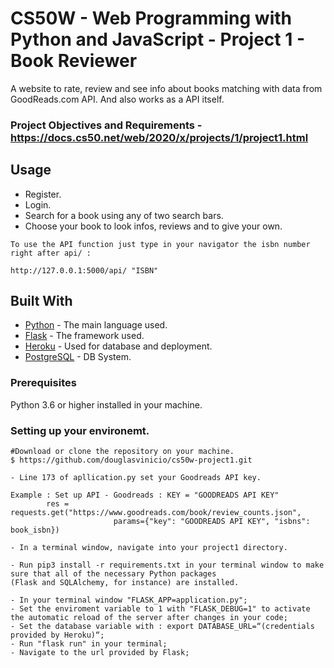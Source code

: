 # CS50W - Web Programming with Python and JavaScript - Project 1 - Book Reviewer 

A website to rate, review and see info about books matching with data from GoodReads.com API.
And also works as a API itself. 

### Project Objectives and Requirements - https://docs.cs50.net/web/2020/x/projects/1/project1.html


## Usage

- Register. 
- Login. 
- Search for a book using any of two search bars.
- Choose your book to look infos, reviews and to give your own. 

```
To use the API function just type in your navigator the isbn number right after api/ : 

http://127.0.0.1:5000/api/ "ISBN" 
```

## Built With

* [Python](https://docs.python.org/3/) - The main language used.
* [Flask](https://flask.palletsprojects.com/en/1.1.x/) - The framework used. 
* [Heroku](https://dashboard.heroku.com/login) - Used for database and deployment.
* [PostgreSQL](https://www.postgresql.org/docs/) - DB System.


### Prerequisites

Python 3.6 or higher installed in your machine. 


### Setting up your environemt. 

```
#Download or clone the repository on your machine. 
$ https://github.com/douglasvinicio/cs50w-project1.git

- Line 173 of apllication.py set your Goodreads API key.

Example : Set up API - Goodreads : KEY = "GOODREADS API KEY"
        res = requests.get("https://www.goodreads.com/book/review_counts.json",
                       params={"key": "GOODREADS API KEY", "isbns": book_isbn})
```

```
- In a terminal window, navigate into your project1 directory.

- Run pip3 install -r requirements.txt in your terminal window to make sure that all of the necessary Python packages 
(Flask and SQLAlchemy, for instance) are installed.

- In your terminal window "FLASK_APP=application.py"; 
- Set the enviroment variable to 1 with "FLASK_DEBUG=1" to activate the automatic reload of the server after changes in your code;
- Set the database variable with : export DATABASE_URL=“(credentials provided by Heroku)“;
- Run "flask run" in your terminal;
- Navigate to the url provided by Flask;
```
